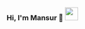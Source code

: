 ### Hi, I'm Mansur 👋 <img src="https://media3.giphy.com/media/jKkqqRlfzajljKVV5p/giphy.gif?cid=ecf05e473qpohyqtsta1ehx2f07j9vnegapln1qcdjyw5anv&rid=giphy.gif&ct=g" width="30">

<!--
**Mansurisodev/Mansurisodev** is a ✨ _special_ ✨ repository because its `README.md` (this file) appears on your GitHub profile.

Here are some ideas to get you started:

- 🔭 I’m currently working on ...
- 🌱 I’m currently learning ...
- 👯 I’m looking to collaborate on ...
- 🤔 I’m looking for help with ...
- 💬 Ask me about ...
- 📫 How to reach me: ...
- 😄 Pronouns: ...
- ⚡ Fun fact: ...
-->
